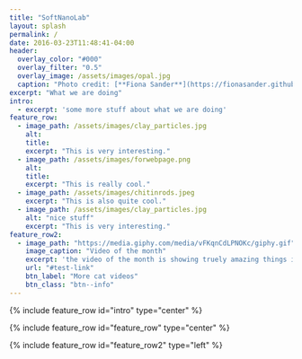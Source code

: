 ```yaml
---
title: "SoftNanoLab"
layout: splash
permalink: /
date: 2016-03-23T11:48:41-04:00
header:
  overlay_color: "#000"
  overlay_filter: "0.5"
  overlay_image: /assets/images/opal.jpg
  caption: "Photo credit: [**Fiona Sander**](https://fionasander.github.io/softnanolab/fiona/)"
excerpt: "What we are doing"
intro: 
  - excerpt: 'some more stuff about what we are doing'
feature_row:
  - image_path: /assets/images/clay_particles.jpg 
    alt:
    title:
    excerpt: "This is very interesting."
  - image_path: /assets/images/forwebpage.png
    alt:
    title:
    excerpt: "This is really cool."
  - image_path: /assets/images/chitinrods.jpeg
    excerpt: "This is also quite cool."
  - image_path: /assets/images/clay_particles.jpg 
    alt: "nice stuff"
    excerpt: "This is very interesting."
feature_row2:
  - image_path: "https://media.giphy.com/media/vFKqnCdLPNOKc/giphy.gif"
    image_caption: "Video of the month"
    excerpt: 'the video of the month is showing truely amazing things indeed'
    url: "#test-link"
    btn_label: "More cat videos"
    btn_class: "btn--info"
---
```


{% include feature_row id="intro" type="center" %}

{% include feature_row id="feature_row" type="center" %}

{% include feature_row id="feature_row2" type="left" %}


